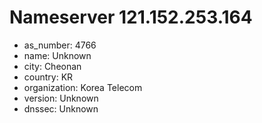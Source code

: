 # Nameserver 121.152.253.164

* as_number: 4766
* name: Unknown
* city: Cheonan
* country: KR
* organization: Korea Telecom
* version: Unknown
* dnssec: Unknown
